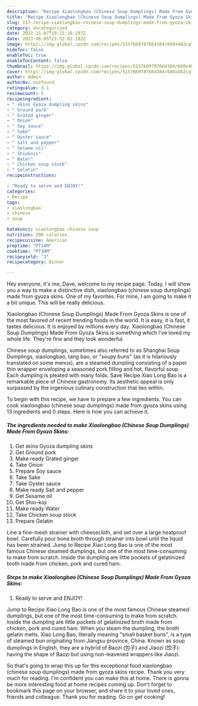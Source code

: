 ```yaml
---
description: "Recipe Xiaolongbao (Chinese Soup Dumplings) Made From Gyoza Skins yang Very Delicious"
title: "Recipe Xiaolongbao (Chinese Soup Dumplings) Made From Gyoza Skins yang Very Delicious"
slug: 117-recipe-xiaolongbao-chinese-soup-dumplings-made-from-gyoza-skins-yang-very-delicious
category: Uncategorized
date: 2022-11-07T19:15:10.297Z
date: 2023-06-05T21:52:02.182Z
image: https://img-global.cpcdn.com/recipes/5157669787664384/680x482cq70/xiaolongbao-chinese-soup-dumplings-made-from-gyoza-skins-recipe-main-photo.jpg
hideToc: false
enableToc: true
enableTocContent: false
thumbnail: https://img-global.cpcdn.com/recipes/5157669787664384/680x482cq70/xiaolongbao-chinese-soup-dumplings-made-from-gyoza-skins-recipe-main-photo.jpg
cover: https://img-global.cpcdn.com/recipes/5157669787664384/680x482cq70/xiaolongbao-chinese-soup-dumplings-made-from-gyoza-skins-recipe-main-photo.jpg
author: Admin
authorAv: notfound
ratingvalue: 3.1
reviewcount: 5
recipeingredient:
- " skins Gyoza dumpling skins"
- " Ground pork"
- " Grated ginger"
- " Onion"
- " Soy sauce"
- " Sake"
- " Oyster sauce"
- " Salt and pepper"
- " Sesame oil"
- " Shiokoji"
- " Water"
- " Chicken soup stock"
- " Gelatin"
recipeinstructions:

- "Ready to serve and ENJOY!"
categories:
- Recipe
tags:
- xiaolongbao
- chinese
- soup

katakunci: xiaolongbao chinese soup 
nutrition: 200 calories
recipecuisine: American
preptime: "PT14M"
cooktime: "PT38M"
recipeyield: "3"
recipecategory: Dinner

---
```



Hey everyone, it's me, Dave, welcome to my recipe page. Today, I will show you a way to make a distinctive dish, xiaolongbao (chinese soup dumplings) made from gyoza skins. One of my favorites. For mine, I am going to make it a bit unique. This will be really delicious.

Xiaolongbao (Chinese Soup Dumplings) Made From Gyoza Skins is one of the most favored of recent trending foods in the world. It is easy, it is fast, it tastes delicious. It is enjoyed by millions every day. Xiaolongbao (Chinese Soup Dumplings) Made From Gyoza Skins is something which I've loved my whole life. They're fine and they look wonderful.

Chinese soup dumplings, sometimes also referred to as Shanghai Soup Dumplings, xiaolongbao, tang bao, or &#34;soupy buns&#34; (as it is hilariously translated on some menus), are a steamed dumpling consisting of a paper thin wrapper enveloping a seasoned pork filling and hot, flavorful soup. Each dumpling is pleated with many folds. Save Recipe Xiao Long Bao is a remarkable piece of Chinese gastronomy. Its aesthetic appeal is only surpassed by the ingenious culinary construction that lies within.


To begin with this recipe, we have to prepare a few ingredients. You can cook xiaolongbao (chinese soup dumplings) made from gyoza skins using 13 ingredients and 0 steps. Here is how you can achieve it.

<!--inarticleads1-->

##### The ingredients needed to make Xiaolongbao (Chinese Soup Dumplings) Made From Gyoza Skins:

1. Get  skins Gyoza dumpling skins
1. Get  Ground pork
1. Make ready  Grated ginger
1. Take  Onion
1. Prepare  Soy sauce
1. Take  Sake
1. Take  Oyster sauce
1. Make ready  Salt and pepper
1. Get  Sesame oil
1. Get  Shio-koji
1. Make ready  Water
1. Take  Chicken soup stock
1. Prepare  Gelatin


Line a fine-mesh strainer with cheesecloth, and set over a large heatproof bowl. Carefully pour bone broth through strainer into bowl until the liquid has been strained. Jump to Recipe Xiao Long Bao is one of the most famous Chinese steamed dumplings, but one of the most time-consuming to make from scratch. Inside the dumpling are little pockets of gelatinized broth made from chicken, pork and cured ham. 

<!--inarticleads2-->

##### Steps to make Xiaolongbao (Chinese Soup Dumplings) Made From Gyoza Skins:


1. Ready to serve and ENJOY!

Jump to Recipe Xiao Long Bao is one of the most famous Chinese steamed dumplings, but one of the most time-consuming to make from scratch. Inside the dumpling are little pockets of gelatinized broth made from chicken, pork and cured ham. When you steam the dumpling, the broth gelatin melts. Xiao Long Bao, literally meaning &#34;small basket buns&#34;, is a type of steamed bun originating from Jiangsu province, China. Known as soup dumplings in English, they are a hybrid of Baozi (包子) and Jiaozi (饺子): having the shape of Baozi but using non-leavened wrappers like Jiaozi. 

So that's going to wrap this up for this exceptional food xiaolongbao (chinese soup dumplings) made from gyoza skins recipe. Thank you very much for reading. I'm confident you can make this at home. There is gonna be more interesting food at home recipes coming up. Don't forget to bookmark this page on your browser, and share it to your loved ones, friends and colleague. Thank you for reading. Go on get cooking!
